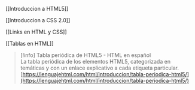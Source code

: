 [[Introduccion a HTML5]]

[[Introduccion a CSS 2.0]]

[[Links en HTML y CSS]]

[[Tablas en HTML]]
> [!info] Tabla periódica de HTML5 - HTML en español  
> La tabla periódica de los elementos HTML5, categorizada en temáticas y con un enlace explicativo a cada etiqueta particular.  
> [https://lenguajehtml.com/html/introduccion/tabla-periodica-html5/](https://lenguajehtml.com/html/introduccion/tabla-periodica-html5/)